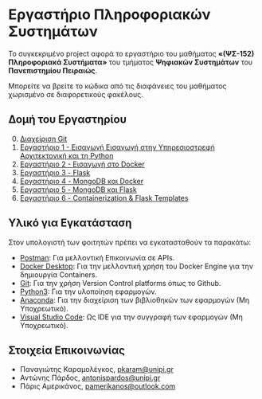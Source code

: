 # Εργαστήριο Πληροφοριακών Συστημάτων

Το συγκεκριμένο project αφορά το εργαστήριο του μαθήματος __«(ΨΣ-152) Πληροφοριακά Συστήματα»__ του τμήματος __Ψηφιακών Συστημάτων__ του __Πανεπιστημίου Πειραιώς__. 

Μπορείτε να βρείτε το κώδικα από τις διαφάνειες του μαθήματος χωρισμένο σε διαφορετικούς φακέλους. 

## Δομή του Εργαστηρίου
0. [Διαχείριση Git](git-management)
1. [Εργαστήριο 1 - Εισαγωγή Εισαγωγή στην Υπηρεσιοστρεφή Αρχιτεκτονική και τη Python](lab1)
2. [Εργαστήριο 2 - Εισαγωγή στο Docker](lab2)
3. [Εργαστήριο 3 - Flask](lab3)
4. [Εργαστήριο 4 - MongoDB και Docker](lab4)
5. [Εργαστήριο 5 - MongoDB και Flask](lab5)
6. [Εργαστήριο 6 - Containerization & Flask Templates](lab6)
<!-- 7. [Extra Εργαστήριο - Scaling στο Docker](https://github.com/csymvoul/Information-Systems-Lab/tree/master/lab6) -->

## Υλικό για Εγκατάσταση
Στον υπολογιστή των φοιτητών πρέπει να εγκατασταθούν τα παρακάτω:
* [Postman](https://www.postman.com/): Για μελλοντική Επικοινωνία σε APIs.
* [Docker Desktop](https://docs.docker.com/desktop/install/windows-install/): Για την μελλοντική χρήση του Docker Engine για την δημιουργία Containers.
* [Git](https://git-scm.com/downloads): Για την χρήση Version Control platforms όπως το Github.
* [Python3](https://www.python.org/downloads/): Για την υλοποίηση εφαρμογών.
* [Anaconda](https://www.anaconda.com/distribution/): Για την διαχείριση των βιβλιοθηκών των εφαρμογών (Μη Υποχρεωτικό).
* [Visual Studio Code](https://code.visualstudio.com/): Ως IDE για την συγγραφή των εφαρμογών (Μη Υποχρεωτικό).

## Στοιχεία Επικοινωνίας
* Παναγιώτης Καραμολέγκος, [pkaram@unipi.gr](mailto:pkaram@unipi.gr)
* Αντώνης Πάρδος, [antonispardos@unipi.gr](mailto:antonispardos@unipi.gr)
* Πάρις Αμερικάνος, [pamerikanos@outlook.com](mailto:pamerikanos@outlook.com)

